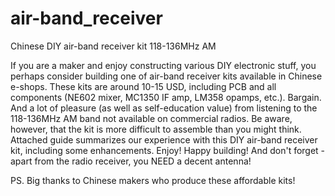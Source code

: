 # air-band_receiver
Chinese DIY air-band receiver kit 118-136MHz AM

If you are a maker and enjoy constructing various DIY electronic stuff, you perhaps consider building one of air-band receiver kits available in Chinese e-shops. These kits are around 10-15 USD, including PCB and all components (NE602 mixer, MC1350 IF amp, LM358 opamps, etc.). Bargain. And a lot of pleasure (as well as self-education value) from listening to the 118-136MHz AM band not available on commercial radios.
Be aware, however, that the kit is more difficult to assemble than you might think. Attached guide summarizes our experience with this DIY air-band receiver kit, including some enhancements. Enjoy! Happy building! And don't forget - apart from the radio receiver, you NEED a decent antenna!

PS. Big thanks to Chinese makers who produce these affordable kits!
